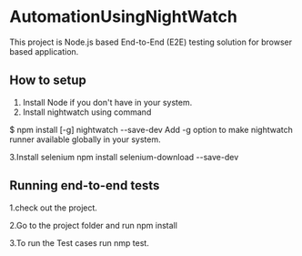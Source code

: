 # AutomationUsingNightWatch

This project is Node.js based End-to-End (E2E) testing solution for browser based application. 

## How to setup

1. Install Node if you don't have in your system.
2. Install nightwatch using command

$ npm install [-g] nightwatch --save-dev
Add -g option to make nightwatch runner available globally in your system.

3.Install selenium
npm install selenium-download --save-dev

## Running end-to-end tests

1.check out the project.

2.Go to the project folder and run npm install

3.To run the Test cases run nmp test.

